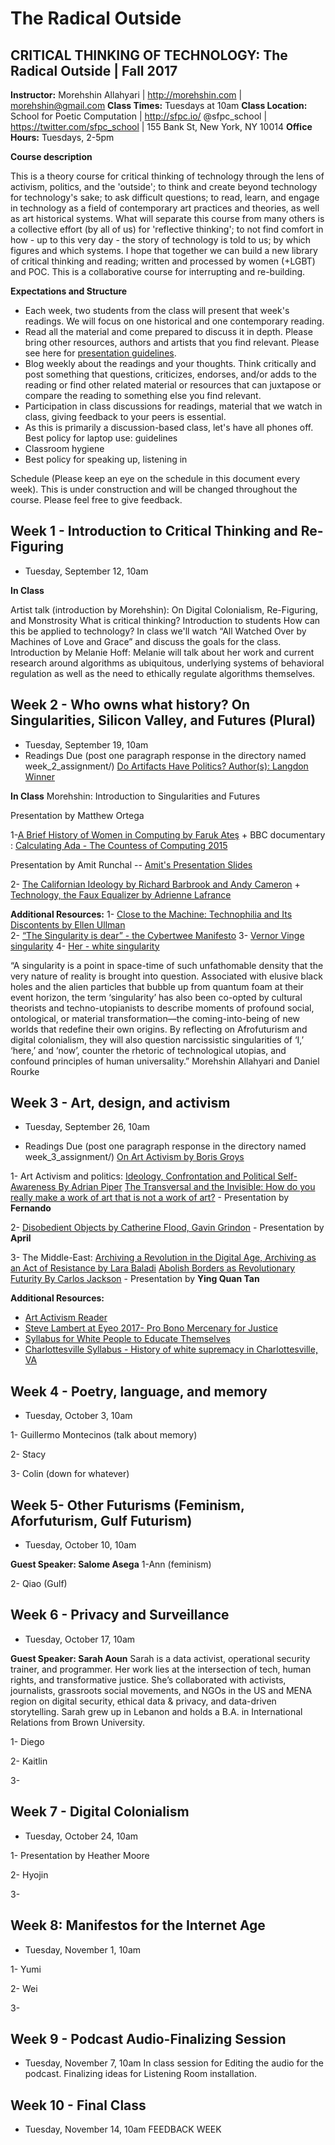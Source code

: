 # The Radical Outside
## CRITICAL THINKING OF TECHNOLOGY: The Radical Outside | Fall 2017


**Instructor:** Morehshin Allahyari | http://morehshin.com  | morehshin@gmail.com
**Class Times:** Tuesdays at 10am 
**Class Location:** School for Poetic Computation  |  http://sfpc.io/ 
@sfpc_school  | https://twitter.com/sfpc_school | 155 Bank St, New York, NY 10014
**Office Hours:** Tuesdays, 2-5pm 


**Course description**

This is a theory course for critical thinking of technology through the lens of activism, politics, and the 'outside'; to think and create beyond technology for technology's sake; to ask difficult questions; to read, learn, and engage in technology as a field of contemporary art practices and theories, as well as art historical systems. What will separate this course from many others is a collective effort (by all of us) for 'reflective thinking'; to not find comfort in how - up to this very day - the story of technology is told to us; by which figures and which systems. I hope that together we can build a new library of critical thinking and reading; written and processed by women (+LGBT) and POC.  This is a collaborative course for interrupting and re-building. 


**Expectations and Structure**

* Each week, two students from the class will present that week's readings. We will focus on one historical and one contemporary reading.
* Read all the material and come prepared to discuss it in depth. Please bring other resources, authors and artists that you find relevant. Please see here for [presentation guidelines](https://docs.google.com/document/d/1HtTwy6yakti5TaYL_oq0sgZo-mZSv_RGKruh3tff1m0/edit?usp=sharing). 
* Blog weekly about the readings and your thoughts. Think critically and post something that questions, criticizes, endorses, and/or adds to the reading or find other related material or resources that can juxtapose or compare the reading to something else you find relevant. 
* Participation in class discussions for readings, material that we watch in class, giving feedback to your peers is essential. 
* As this is primarily a discussion-based class, let's have all phones off. 
Best policy for laptop use: guidelines 
* Classroom hygiene 
* Best policy for speaking up, listening in 



Schedule (Please keep an eye on the schedule in this document every week). This is under construction and will be changed throughout the course. Please feel free to give feedback.

## Week 1 - Introduction to Critical Thinking and Re-Figuring 
* Tuesday, September 12, 10am

**In Class** 
  
Artist talk (introduction by Morehshin): On Digital Colonialism, Re-Figuring, and Monstrosity
What is critical thinking? Introduction to students
How can this be applied to technology? In class we'll watch “All Watched Over by Machines of Love and Grace” and discuss the goals for the class.
Introduction by Melanie Hoff: Melanie will talk about her work and current research around algorithms as ubiquitous, underlying systems of behavioral regulation as well as the need to ethically regulate algorithms themselves. 



## Week 2 - Who owns what history? On Singularities, Silicon Valley, and Futures (Plural)
* Tuesday, September 19, 10am
* Readings Due (post one paragraph response in the directory named week_2_assignment/)
[Do Artifacts Have Politics? Author(s): Langdon Winner](https://transitiontech.ca/pdf/Winner-Do-Artifacts-Have-Politics-1980.pdf)

**In Class**
Morehshin: Introduction to Singularities and Futures

Presentation by Matthew Ortega

1-[A Brief History of Women in Computing by Faruk Ateş](https://hackernoon.com/@kurafire?source=post_header_lockup) 
+
BBC documentary : [Calculating Ada - The Countess of Computing 2015](https://www.youtube.com/watch?v=QgUVrzkQgds)

Presentation by Amit Runchal -- 
[Amit's Presentation Slides](https://docs.google.com/presentation/d/1L0qeJNHDEDyp-A15VY7yOtFFSgaeBwlGaltZtE3610o/edit#slide=id.g2562f103b4_0_236)
 
2- [The Californian Ideology by Richard Barbrook and Andy Cameron](http://www.imaginaryfutures.net/2007/04/17/the-californian-ideology-2/) 
+
[Technology, the Faux Equalizer by Adrienne Lafrance](https://www.theatlantic.com/technology/archive/2016/03/half-full-tech/476025/)



**Additional Resources:** 
1-  [Close to the Machine: Technophilia and Its Discontents by Ellen Ullman](https://www.amazon.com/Close-Machine-Technophilia-Its-Discontents-ebook/dp/B007FU83DY/ref=as_li_ss_tl?s=books&ie=UTF8&qid=1473648550&sr=1-1&keywords=close+to+the+machine&linkCode=sl1&tag=sarmarwat-20&linkId=cbce746b642771beb48bc3bdfc61d968)  
2- [“The Singularity is dear” - the Cybertwee Manifesto](http://fnewsmagazine.com/2015/04/the-singularity-is-dear/)
3- [Vernor Vinge singularity](http://longnow.org/essays/singularity/)
4- [Her - white singularity](http://mashable.com/2014/01/15/her-singularity/#_kGjMyE8_sqG) 

 
	
“A singularity is a point in space-time of such unfathomable density that the very nature of reality is brought into question. Associated with elusive black holes and the alien particles that bubble up from quantum foam at their event horizon, the term ‘singularity’ has also been co-opted by cultural theorists and techno-utopianists to describe moments of profound social, ontological, or material transformation—the coming-into-being of new worlds that redefine their own origins. By reflecting on Afrofuturism and digital colonialism, they will also question narcissistic singularities of ‘I,’ ‘here,’ and ‘now’, counter the rhetoric of technological utopias, and confound principles of human universality.”
Morehshin Allahyari and Daniel Rourke 


## Week 3 - Art, design, and activism
* Tuesday, September 26, 10am

* Readings Due (post one paragraph response in the directory named week_3_assignment/)
[On Art Activism by Boris Groys](http://www.e-flux.com/journal/56/60343/on-art-activism/)


1- Art Activism and politics: [Ideology, Confrontation and Political Self-Awareness By Adrian Piper](https://www.dropbox.com/s/vfr1t7a513eci6e/Ideology%2C%20Confrontation%20and%20Political%20Self-Awareness%20By%20Adrian%20Piper.pdf?dl=0)
[The Transversal and the Invisible: How do you really make a work of art that is not a work of art?](https://www.dropbox.com/s/gmaes8e1o2eegf8/The%20Transversal%20and%20the%20Invisible.pdf?dl=0) - Presentation by **Fernando**

2- [Disobedient Objects by Catherine Flood, Gavin Grindon](https://www.amazon.com/Disobedient-Objects-Catherine-Flood/dp/1851777970) - Presentation by **April**

3- The Middle-East: [Archiving a Revolution in the Digital Age, Archiving as an Act of Resistance by Lara Baladi](http://www.ibraaz.org/essays/163/)
[Abolish Borders as Revolutionary Futurity By Carlos Jackson](http://www.artpractical.com/feature/abolish-borders-as-revolutionary-futurity/) - Presentation by **Ying Quan Tan**

**Additional Resources:** 
* [Art Activism Reader](https://www.dropbox.com/s/519zt6f8uibx3az/art-activism-reader.pdf?dl=0)
* [Steve Lambert at Eyeo 2017- Pro Bono Mercenary for Justice](https://vimeo.com/232656878)
* [Syllabus for White People to Educate Themselves](https://docs.google.com/document/d/1By9bUjJ78snEeZuLXNGBdlVMJgEQWMEjR-Gfx8ER7Iw/mobilebasic#heading=h.bi12zdslqy3z)
* [Charlottesville Syllabus - History of white supremacy in Charlottesville, VA](https://medium.com/@UVAGSC/the-charlottesville-syllabus-9e01573419d0)



## Week 4 - Poetry, language, and memory
* Tuesday, October 3, 10am

1- Guillermo Montecinos (talk about memory)

2- Stacy

3- Colin (down for whatever)

## Week 5- Other Futurisms (Feminism, Aforfuturism, Gulf Futurism)
* Tuesday, October 10, 10am

**Guest Speaker: Salome Asega**
1-Ann (feminism)

2- Qiao (Gulf)
	
## Week 6 - Privacy and Surveillance
* Tuesday, October 17, 10am

**Guest Speaker: Sarah Aoun**
Sarah is a data activist, operational security trainer, and programmer. Her work lies at the intersection of tech, human rights, and transformative justice. She’s collaborated with activists, journalists, grassroots social movements, and NGOs in the US and MENA region on digital security, ethical data & privacy, and data-driven storytelling. Sarah grew up in Lebanon and holds a B.A. in International Relations from Brown University.


1- Diego

2- Kaitlin

3- 
 
## Week 7 -  Digital Colonialism 

* Tuesday, October 24, 10am 

1- Presentation by Heather Moore 

2- Hyojin 

3-

## Week 8: Manifestos for the Internet Age 
* Tuesday, November 1, 10am

1- Yumi

2- Wei

3-

## Week 9 - Podcast Audio-Finalizing Session 
* Tuesday, November 7, 10am
In class session for Editing the audio for the podcast. Finalizing ideas for Listening Room installation.

## Week 10 - Final Class
* Tuesday, November 14, 10am
FEEDBACK WEEK

